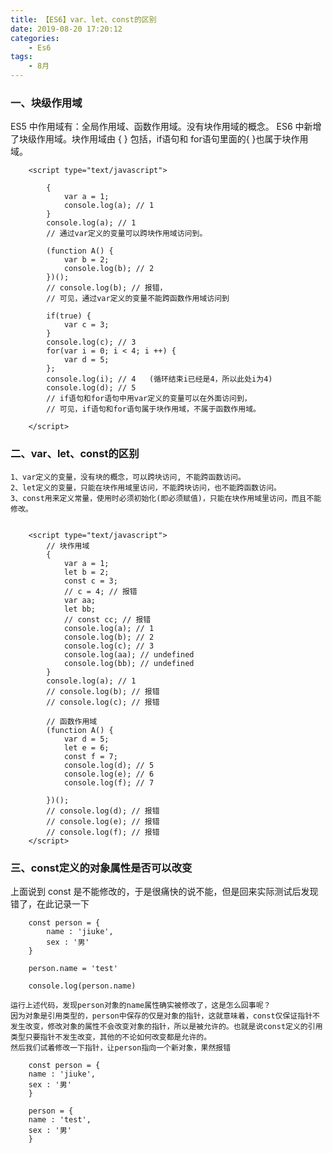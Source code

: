 ```yaml
---
title: 【ES6】var、let、const的区别
date: 2019-08-20 17:20:12
categories: 
    - Es6
tags: 
    - 8月
---
```


### 一、块级作用域

ES5 中作用域有：全局作用域、函数作用域。没有块作用域的概念。
ES6 中新增了块级作用域。块作用域由 { } 包括，if语句和 for语句里面的{ }也属于块作用域。

```
    <script type="text/javascript">
        
        {
            var a = 1;
            console.log(a); // 1
        }
        console.log(a); // 1
        // 通过var定义的变量可以跨块作用域访问到。
    
        (function A() {
            var b = 2;
            console.log(b); // 2
        })();
        // console.log(b); // 报错，
        // 可见，通过var定义的变量不能跨函数作用域访问到
    
        if(true) {
            var c = 3;
        }
        console.log(c); // 3
        for(var i = 0; i < 4; i ++) {
            var d = 5;
        };
        console.log(i); // 4   (循环结束i已经是4，所以此处i为4)
        console.log(d); // 5
        // if语句和for语句中用var定义的变量可以在外面访问到，
        // 可见，if语句和for语句属于块作用域，不属于函数作用域。
    
    </script>

```

### 二、var、let、const的区别
    1、var定义的变量，没有块的概念，可以跨块访问, 不能跨函数访问。
    2、let定义的变量，只能在块作用域里访问，不能跨块访问，也不能跨函数访问。
    3、const用来定义常量，使用时必须初始化(即必须赋值)，只能在块作用域里访问，而且不能修改。

```

    <script type="text/javascript">
        // 块作用域
        {
            var a = 1;
            let b = 2;
            const c = 3;
            // c = 4; // 报错
            var aa;
            let bb;
            // const cc; // 报错
            console.log(a); // 1
            console.log(b); // 2
            console.log(c); // 3
            console.log(aa); // undefined
            console.log(bb); // undefined
        }
        console.log(a); // 1
        // console.log(b); // 报错
        // console.log(c); // 报错
    
        // 函数作用域
        (function A() {
            var d = 5;
            let e = 6;
            const f = 7;
            console.log(d); // 5
            console.log(e); // 6  
            console.log(f); // 7 
    
        })();
        // console.log(d); // 报错
        // console.log(e); // 报错
        // console.log(f); // 报错
    </script>

```

### 三、const定义的对象属性是否可以改变
上面说到 const 是不能修改的，于是很痛快的说不能，但是回来实际测试后发现错了，在此记录一下
```
    const person = {
        name : 'jiuke',
        sex : '男'
    }
    
    person.name = 'test'
    
    console.log(person.name)
```
    运行上述代码，发现person对象的name属性确实被修改了，这是怎么回事呢？
    因为对象是引用类型的，person中保存的仅是对象的指针，这就意味着，const仅保证指针不发生改变，修改对象的属性不会改变对象的指针，所以是被允许的。也就是说const定义的引用类型只要指针不发生改变，其他的不论如何改变都是允许的。
    然后我们试着修改一下指针，让person指向一个新对象，果然报错
```
    const person = {
    name : 'jiuke',
    sex : '男'
    }
    
    person = {
    name : 'test',
    sex : '男'
    }
```